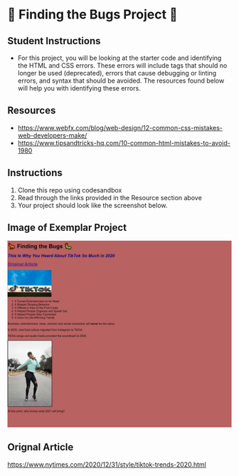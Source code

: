 
# 🐜 Finding the Bugs Project 🐛  

## Student Instructions

* For this project, you will be looking at the starter code and identifying the HTML and CSS errors. These errors will include tags that should no longer be used (deprecated), errors that cause debugging or linting errors, and syntax that should be avoided. The resources found below will help you with identifying these errors. 

## Resources 
* https://www.webfx.com/blog/web-design/12-common-css-mistakes-web-developers-make/ 
* https://www.tipsandtricks-hq.com/10-common-html-mistakes-to-avoid-1980 


## Instructions

1. Clone this repo using codesandbox
2. Read through the links provided in the Resource section above 
3. Your project should look like the screenshot below. 

## Image of Exemplar Project
<img src="https://github.com/namitamanohar/finding_the_bugs_project/blob/main/findingBugsExemplar.png" alt="final Project exemplar">

## Orignal Article 
https://www.nytimes.com/2020/12/31/style/tiktok-trends-2020.html
